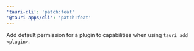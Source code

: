 ```yaml
---
'tauri-cli': 'patch:feat'
'@tauri-apps/cli': 'patch:feat'
---
```


Add default permission for a plugin to capabilities when using `tauri add <plugin>`.

